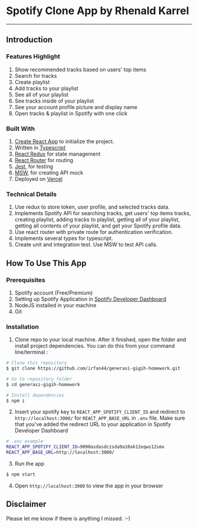 # Spotify Clone App by Rhenald Karrel

<hr />

## Introduction

### Features Highlight

1. Show recommended tracks based on users' top items
2. Search for tracks
3. Create playlist
4. Add tracks to your playlist
5. See all of your playlist
6. See tracks inside of your playlist
7. See your account profile picture and display name
8. Open tracks & playlist in Spotify with one click

### Built With

1. [Create React App](https://create-react-app.dev/) to initialize the project.
2. Written in [Typescript](https://www.typescriptlang.org/)
3. [React Redux](https://react-redux.js.org/) for state management
4. [React Router](https://reactrouter.com/) for routing
5. [Jest](https://jestjs.io/), for testing
6. [MSW](https://mswjs.io/), for creating API mock
7. Deployed on [Vercel](https://vercel.com/)

### Technical Details

1. Use redux to store token, user profile, and selected tracks data.
2. Implements Spotify API for searching tracks, get users' top items tracks, creating playlist, adding tracks to playlist, getting all of your playlist, getting all contents of your playlist, and get your Spotify profile data.
3. Use react router with private route for authentication verification.
4. Implements several types for typescript.
5. Create unit and integration test. Use MSW to test API calls.

## How To Use This App

### Prerequisites

1. Spotify account (Free/Premium)
2. Setting up Spotify Application in [Spotify Developer Dashboard ](https://developer.spotify.com/dashboard/applications)
3. NodeJS installed in your machine
4. Git

### Installation

1. Clone repo to your local machine. After it finished, open the folder and install project dependencies. You can do this from your command line/terminal :

```bash
# Clone this repository
$ git clone https://github.com/irfan44/generasi-gigih-homework.git

# Go to repository folder
$ cd generasi-gigih-homework

# Install dependencies
$ npm i
```

2. Insert your spotify key to `REACT_APP_SPOTIFY_CLIENT_ID` and redirect to `http://localhost:3000/` for `REACT_APP_BASE_URL` in `.env` file. Make sure that you've added the redirect URL to your application in Spotify Developer Dashboard

```bash
# .env example
REACT_APP_SPOTIFY_CLIENT_ID=9090asdasdczsda9a10ak12eqws12smx
REACT_APP_BASE_URL=http://localhost:3000/
```

3. Run the app

```bash
$ npm start
```

4. Open `http://localhost:3000` to view the app in your browser

## Disclaimer

Please let me know if there is anything I missed. :-)
